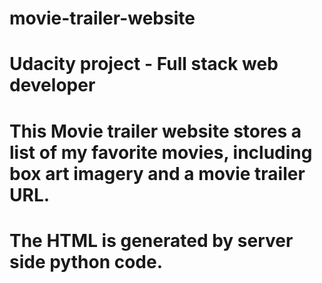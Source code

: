 # movie-trailer-website
#
# Udacity project - Full stack web developer
#
# This Movie trailer website stores a list of my favorite movies, including box art imagery and a movie trailer URL. 
# The HTML is generated by server side python code.
